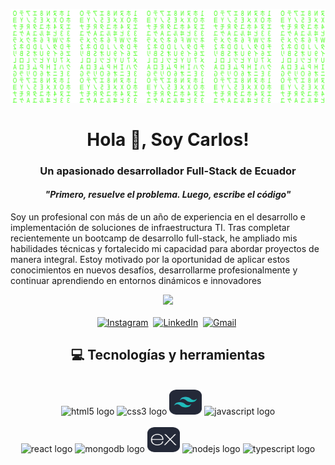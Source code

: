 [![Matrix SVG](https://raw.githubusercontent.com/Lsacro/Lsacro/refs/heads/main/assets/matrix.svg)](https://www.youtube.com/watch?v=UxqUIZ6kBTI)

<h1 align="center">Hola 👋, Soy Carlos!</h1>
<h3 align="center">Un apasionado desarrollador Full-Stack de Ecuador</h3>
<h4 align="center"><b><i>"Primero, resuelve el problema. Luego, escribe el código"</i></b></h4>
<p>Soy un profesional con más de un año de experiencia en el desarrollo e implementación de soluciones de infraestructura TI. Tras completar recientemente un bootcamp de desarrollo full-stack, he ampliado mis habilidades técnicas y fortalecido mi capacidad para abordar proyectos de manera integral. Estoy motivado por la oportunidad de aplicar estos conocimientos en nuevos desafíos, desarrollarme profesionalmente y continuar aprendiendo en entornos dinámicos e innovadores</p>
<div align="center">
  <a href="https://github.com/Lsacro">
  <img height="180em" src="https://github-readme-stats.vercel.app/api/top-langs/?username=Lsacro&layout=compact&langs_count=7&theme=dark"/>
</div>
<br>
<div align ="center"> 
<a href="https://www.instagram.com/carlsacro/"><img src="https://img.shields.io/badge/instagram-%23E4405F.svg?&style=for-the-badge&logo=instagram&logoColor=white" alt="Instagram" /></a>&nbsp;
<a href="https://www.linkedin.com/in/catrujillob/"><img src="https://img.shields.io/badge/linkedin-%230077B5.svg?&style=for-the-badge&logo=linkedin&logoColor=white" alt="LinkedIn" /></a>&nbsp;
<a href="mailto:catrujillob8@gmail.com@gmail.com"><img src="https://img.shields.io/badge/gmail-%23D14836.svg?&style=for-the-badge&logo=gmail&logoColor=white" alt="Gmail"/></a>&nbsp;
</div>

<div align="center">

## :computer: Tecnologías y herramientas

<br />  
  
<img src="https://cdn.jsdelivr.net/gh/devicons/devicon/icons/html5/html5-original.svg" height="40" width="52" alt="html5 logo"  />
<img src="https://cdn.jsdelivr.net/gh/devicons/devicon/icons/css3/css3-original.svg" height="40" width="52" alt="css3 logo"  />
<img src="https://raw.githubusercontent.com/tandpfun/skill-icons/main/icons/TailwindCSS-Dark.svg" height="40" width="52" alt="tailwindcss logo"  />
<img src="https://cdn.jsdelivr.net/gh/devicons/devicon/icons/javascript/javascript-original.svg" height="40" width="52" alt="javascript logo"  />

<br />
<br />
<img src="https://cdn.jsdelivr.net/gh/devicons/devicon/icons/react/react-original.svg" height="40" width="52" alt="react logo"  />
<img src="https://cdn.jsdelivr.net/gh/devicons/devicon/icons/mongodb/mongodb-original.svg" height="40" width="52" alt="mongodb logo"  />
<img src="https://raw.githubusercontent.com/tandpfun/skill-icons/main/icons/ExpressJS-Dark.svg" height="40" width="52" alt="express logo"  />  
<img src="https://cdn.jsdelivr.net/gh/devicons/devicon/icons/nodejs/nodejs-original.svg" height="40" width="52" alt="nodejs logo"  />
<img src="https://cdn.jsdelivr.net/gh/devicons/devicon/icons/typescript/typescript-original.svg" height="40" width="52" alt="typescript logo"  />
</div>

###
